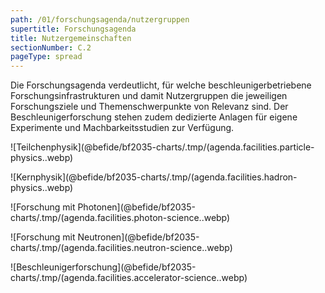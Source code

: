```yaml
---
path: /01/forschungsagenda/nutzergruppen
supertitle: Forschungsagenda
title: Nutzergemeinschaften
sectionNumber: C.2
pageType: spread
---
```


<style lang="stylus" scoped>
img
  width 100%
  height 100%

spread-area--6-3-12-8  
  grid-area 5 / 1 / 11 / 7

spread-area--12-3-18-8  
  grid-area 5 / 7 / 11 / 13

spread-area--6-9-12-12
  grid-area 11 / 1 / 17 / 7

spread-area--12-9-18-12
  grid-area 11 / 7 / 17 / 13

spread-area--6-3-18-12
  grid-area 9 / 5 / 17 / 13

</style>

</div>

<div class="spread--left spread-area--1-6 .intro">

Die Forschungsagenda verdeutlicht, für welche beschleunigerbetriebene Forschungsinfrastrukturen und damit Nutzergruppen die jeweiligen Forschungsziele und Themenschwerpunkte von Relevanz sind. Der Beschleunigerforschung stehen zudem dedizierte Anlagen für eigene Experimente und Machbarkeitsstudien zur Verfügung.

</div>

<div class="spread--right spread-area--6-3-12-8">

![Teilchenphysik](@befide/bf2035-charts/.tmp/(agenda.facilities.particle-physics..webp)

</div>

<div class="spread--right spread-area--12-3-18-8">

![Kernphysik](@befide/bf2035-charts/.tmp/(agenda.facilities.hadron-physics..webp)

</div>

<div class="spread--right spread-area--6-9-12-12">

![Forschung mit Photonen](@befide/bf2035-charts/.tmp/(agenda.facilities.photon-science..webp)

</div>

<div class="spread--right spread-area--12-9-18-12">

![Forschung mit Neutronen](@befide/bf2035-charts/.tmp/(agenda.facilities.neutron-science..webp)

</div>

<div class="spread--left spread-area--6-3-18-12">

![Beschleunigerforschung](@befide/bf2035-charts/.tmp/(agenda.facilities.accelerator-science..webp)
